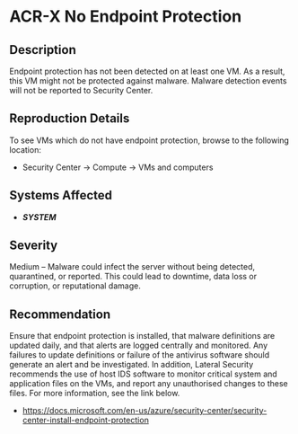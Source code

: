 ACR-X No Endpoint Protection
============================

Description
-----------
Endpoint protection has not been detected on at least one VM. As a result, this VM might not be protected against malware. Malware detection events will not be reported to Security Center.

Reproduction Details
--------------------
To see VMs which do not have endpoint protection, browse to the following location:
* Security Center -> Compute -> VMs and computers

Systems Affected
----------------
  * ***SYSTEM***

Severity
--------
Medium – Malware could infect the server without being detected, quarantined, or reported. This could lead to downtime, data loss or corruption, or reputational damage.

Recommendation
--------------
Ensure that endpoint protection is installed, that malware definitions are updated daily, and that alerts are logged centrally and monitored. Any failures to update definitions or failure of the antivirus software should generate an alert and be investigated. In addition, Lateral Security recommends the use of host IDS software to monitor critical system and application files on the VMs, and report any unauthorised changes to these files. For more information, see the link below.
* https://docs.microsoft.com/en-us/azure/security-center/security-center-install-endpoint-protection
